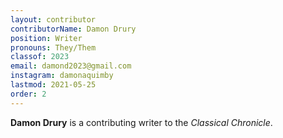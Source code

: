 ```yaml
---
layout: contributor
contributorName: Damon Drury
position: Writer
pronouns: They/Them
classof: 2023
email: damond2023@gmail.com
instagram: damonaquimby
lastmod: 2021-05-25
order: 2
---
```

**Damon Drury** is a contributing writer to the *Classical Chronicle*.
